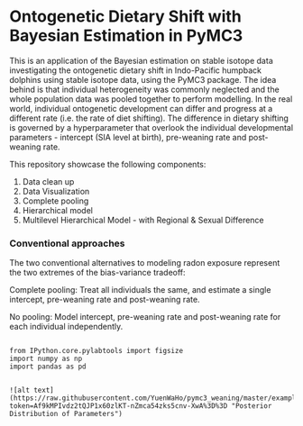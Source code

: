 # Ontogenetic Dietary Shift with Bayesian Estimation in PyMC3

This is an application of the Bayesian estimation on stable isotope data investigating the ontogenetic dietary shift in Indo-Pacific humpback dolphins using stable isotope data, using the PyMC3 package. The idea behind is that individual heterogeneity was commonly neglected and the whole population data was pooled together to perform modelling. In the real world, individual ontogenetic development can differ and progress at a different rate (i.e. the rate of diet shifting). The difference in dietary shifting is governed by a hyperparameter that overlook the individual developmental parameters - intercept (SIA level at birth), pre-weaning rate and post-weaning rate. 

This repository showcase the following components:
1. Data clean up
2. Data Visualization
3. Complete pooling
4. Hierarchical model
5. Multilevel Hierarchical Model - with Regional & Sexual Difference

### Conventional approaches
The two conventional alternatives to modeling radon exposure represent the two extremes of the bias-variance tradeoff:

Complete pooling:
Treat all individuals the same, and estimate a single intercept, pre-weaning rate and post-weaning rate.

No pooling:
Model intercept, pre-weaning rate and post-weaning rate for each individual independently.

>```python
    from IPython.core.pylabtools import figsize
    import numpy as np
    import pandas as pd
```

![alt text](https://raw.githubusercontent.com/YuenWaHo/pymc3_weaning/master/examples/posterior.png?token=Af9kMPIvdz2tQJP1x60zlKT-nZmca54zks5cnv-XwA%3D%3D "Posterior Distribution of Parameters")

